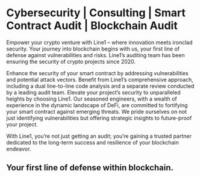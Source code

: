 # Cybersecurity | Consulting | Smart Contract Audit | Blockchain Audit
Empower your crypto venture with Line1 – where innovation meets ironclad security. Your journey into blockchain begins with us, your first line of defense against vulnerabilities and risks. Line1’s auditing team has been ensuring the security of crypto projects since 2020.

Enhance the security of your smart contract by addressing vulnerabilities and potential attack vectors. Benefit from Line1’s comprehensive approach, including a dual line-to-line code analysis and a separate review conducted by a leading audit team.
Elevate your project’s security to unparalleled heights by choosing Line1. Our seasoned engineers, with a wealth of experience in the dynamic landscape of DeFi, are committed to fortifying your smart contract against emerging threats. We pride ourselves on not just identifying vulnerabilities but offering strategic insights to future-proof your project.

With Line1, you’re not just getting an audit; you’re gaining a trusted partner dedicated to the long-term success and resilience of your blockchain endeavor.

## Your first line of defense within blockchain.

